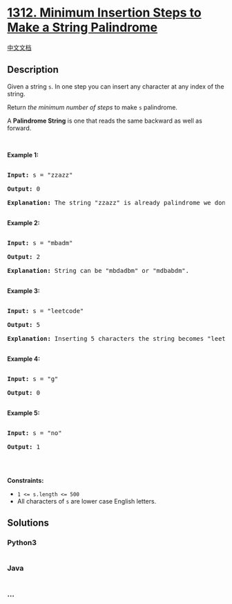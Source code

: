 # [1312. Minimum Insertion Steps to Make a String Palindrome](https://leetcode.com/problems/minimum-insertion-steps-to-make-a-string-palindrome)

[中文文档](/solution/1300-1399/1312.Minimum%20Insertion%20Steps%20to%20Make%20a%20String%20Palindrome/README.md)

## Description

<p>Given a string <code>s</code>. In one step you can insert any character at any index of the string.</p>

<p>Return <em>the minimum number of steps</em> to make <code>s</code>&nbsp;palindrome.</p>

<p>A&nbsp;<b>Palindrome String</b>&nbsp;is one that reads the same backward as well as forward.</p>

<p>&nbsp;</p>

<p><strong>Example 1:</strong></p>

<pre>

<strong>Input:</strong> s = &quot;zzazz&quot;

<strong>Output:</strong> 0

<strong>Explanation:</strong> The string &quot;zzazz&quot; is already palindrome we don&#39;t need any insertions.

</pre>

<p><strong>Example 2:</strong></p>

<pre>

<strong>Input:</strong> s = &quot;mbadm&quot;

<strong>Output:</strong> 2

<strong>Explanation:</strong> String can be &quot;mbdadbm&quot; or &quot;mdbabdm&quot;.

</pre>

<p><strong>Example 3:</strong></p>

<pre>

<strong>Input:</strong> s = &quot;leetcode&quot;

<strong>Output:</strong> 5

<strong>Explanation:</strong> Inserting 5 characters the string becomes &quot;leetcodocteel&quot;.

</pre>

<p><strong>Example 4:</strong></p>

<pre>

<strong>Input:</strong> s = &quot;g&quot;

<strong>Output:</strong> 0

</pre>

<p><strong>Example 5:</strong></p>

<pre>

<strong>Input:</strong> s = &quot;no&quot;

<strong>Output:</strong> 1

</pre>

<p>&nbsp;</p>

<p><strong>Constraints:</strong></p>

<ul>
    <li><code>1 &lt;= s.length &lt;= 500</code></li>
    <li>All characters of <code>s</code>&nbsp;are lower case English letters.</li>
</ul>

## Solutions

<!-- tabs:start -->

### **Python3**

```python

```

### **Java**

```java

```

### **...**

```

```

<!-- tabs:end -->
